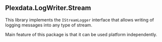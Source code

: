 ﻿
## Plexdata.LogWriter.Stream

This library implements the ``IStreamLogger`` interface that allows writing 
of logging messages into any type of stream.

Main feature of this package is that it can be used platform independently.
